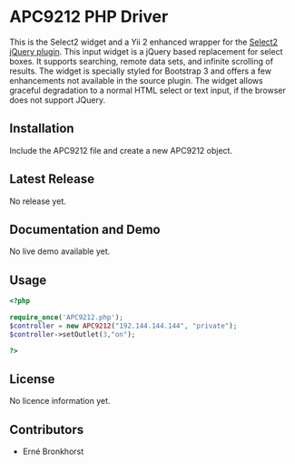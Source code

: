 APC9212 PHP Driver
===================

This is the Select2 widget and a Yii 2 enhanced wrapper for the [Select2 jQuery plugin](http://ivaynberg.github.io/select2). This input widget is a jQuery based replacement for select boxes. It supports searching, remote data sets, and infinite scrolling of results. The widget is specially styled for Bootstrap 3 and offers a few enhancements not available in the source plugin. The widget allows graceful degradation to a normal HTML select or text input, if the browser does not support JQuery.


## Installation

Include the APC9212 file and create a new APC9212 object.

## Latest Release

No release yet.

## Documentation and Demo
No live demo available yet.

## Usage

```php
<?php

require_once('APC9212.php');
$controller = new APC9212("192.144.144.144", "private");
$controller->setOutlet(3,"on");

?>

```
## License

No licence information yet.

## Contributors
* Erné Bronkhorst
